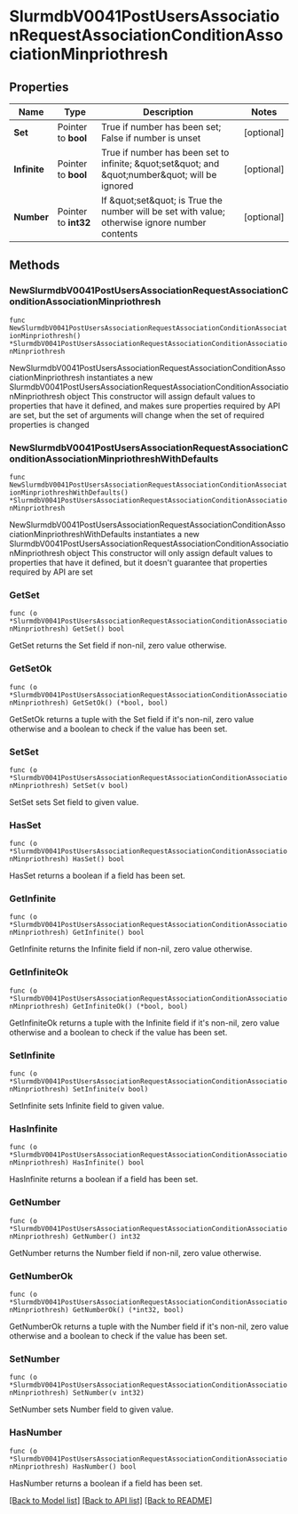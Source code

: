 # SlurmdbV0041PostUsersAssociationRequestAssociationConditionAssociationMinpriothresh

## Properties

Name | Type | Description | Notes
------------ | ------------- | ------------- | -------------
**Set** | Pointer to **bool** | True if number has been set; False if number is unset | [optional] 
**Infinite** | Pointer to **bool** | True if number has been set to infinite; \&quot;set\&quot; and \&quot;number\&quot; will be ignored | [optional] 
**Number** | Pointer to **int32** | If \&quot;set\&quot; is True the number will be set with value; otherwise ignore number contents | [optional] 

## Methods

### NewSlurmdbV0041PostUsersAssociationRequestAssociationConditionAssociationMinpriothresh

`func NewSlurmdbV0041PostUsersAssociationRequestAssociationConditionAssociationMinpriothresh() *SlurmdbV0041PostUsersAssociationRequestAssociationConditionAssociationMinpriothresh`

NewSlurmdbV0041PostUsersAssociationRequestAssociationConditionAssociationMinpriothresh instantiates a new SlurmdbV0041PostUsersAssociationRequestAssociationConditionAssociationMinpriothresh object
This constructor will assign default values to properties that have it defined,
and makes sure properties required by API are set, but the set of arguments
will change when the set of required properties is changed

### NewSlurmdbV0041PostUsersAssociationRequestAssociationConditionAssociationMinpriothreshWithDefaults

`func NewSlurmdbV0041PostUsersAssociationRequestAssociationConditionAssociationMinpriothreshWithDefaults() *SlurmdbV0041PostUsersAssociationRequestAssociationConditionAssociationMinpriothresh`

NewSlurmdbV0041PostUsersAssociationRequestAssociationConditionAssociationMinpriothreshWithDefaults instantiates a new SlurmdbV0041PostUsersAssociationRequestAssociationConditionAssociationMinpriothresh object
This constructor will only assign default values to properties that have it defined,
but it doesn't guarantee that properties required by API are set

### GetSet

`func (o *SlurmdbV0041PostUsersAssociationRequestAssociationConditionAssociationMinpriothresh) GetSet() bool`

GetSet returns the Set field if non-nil, zero value otherwise.

### GetSetOk

`func (o *SlurmdbV0041PostUsersAssociationRequestAssociationConditionAssociationMinpriothresh) GetSetOk() (*bool, bool)`

GetSetOk returns a tuple with the Set field if it's non-nil, zero value otherwise
and a boolean to check if the value has been set.

### SetSet

`func (o *SlurmdbV0041PostUsersAssociationRequestAssociationConditionAssociationMinpriothresh) SetSet(v bool)`

SetSet sets Set field to given value.

### HasSet

`func (o *SlurmdbV0041PostUsersAssociationRequestAssociationConditionAssociationMinpriothresh) HasSet() bool`

HasSet returns a boolean if a field has been set.

### GetInfinite

`func (o *SlurmdbV0041PostUsersAssociationRequestAssociationConditionAssociationMinpriothresh) GetInfinite() bool`

GetInfinite returns the Infinite field if non-nil, zero value otherwise.

### GetInfiniteOk

`func (o *SlurmdbV0041PostUsersAssociationRequestAssociationConditionAssociationMinpriothresh) GetInfiniteOk() (*bool, bool)`

GetInfiniteOk returns a tuple with the Infinite field if it's non-nil, zero value otherwise
and a boolean to check if the value has been set.

### SetInfinite

`func (o *SlurmdbV0041PostUsersAssociationRequestAssociationConditionAssociationMinpriothresh) SetInfinite(v bool)`

SetInfinite sets Infinite field to given value.

### HasInfinite

`func (o *SlurmdbV0041PostUsersAssociationRequestAssociationConditionAssociationMinpriothresh) HasInfinite() bool`

HasInfinite returns a boolean if a field has been set.

### GetNumber

`func (o *SlurmdbV0041PostUsersAssociationRequestAssociationConditionAssociationMinpriothresh) GetNumber() int32`

GetNumber returns the Number field if non-nil, zero value otherwise.

### GetNumberOk

`func (o *SlurmdbV0041PostUsersAssociationRequestAssociationConditionAssociationMinpriothresh) GetNumberOk() (*int32, bool)`

GetNumberOk returns a tuple with the Number field if it's non-nil, zero value otherwise
and a boolean to check if the value has been set.

### SetNumber

`func (o *SlurmdbV0041PostUsersAssociationRequestAssociationConditionAssociationMinpriothresh) SetNumber(v int32)`

SetNumber sets Number field to given value.

### HasNumber

`func (o *SlurmdbV0041PostUsersAssociationRequestAssociationConditionAssociationMinpriothresh) HasNumber() bool`

HasNumber returns a boolean if a field has been set.


[[Back to Model list]](../README.md#documentation-for-models) [[Back to API list]](../README.md#documentation-for-api-endpoints) [[Back to README]](../README.md)


